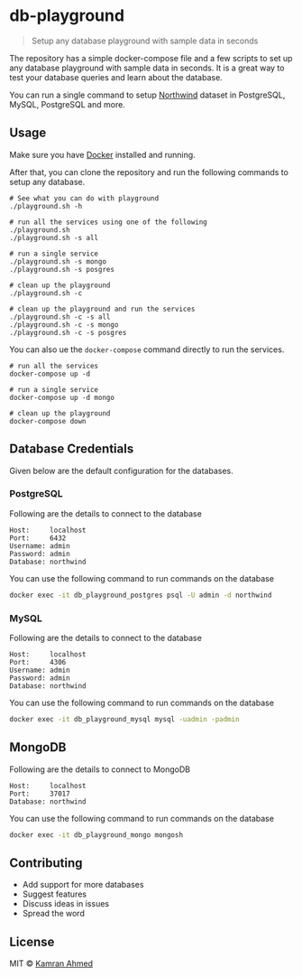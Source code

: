 # db-playground

> Setup any database playground with sample data in seconds

The repository has a simple docker-compose file and a few scripts to set up any database playground with sample data in
seconds. It is a great way to test your database queries and learn about the database.

You can run a single command to setup [Northwind](https://en.wikiversity.org/wiki/Database_Examples/Northwind) dataset
in PostgreSQL, MySQL, PostgreSQL and more.

## Usage

Make sure you have [Docker](https://docs.docker.com/get-docker/) installed and running.

After that, you can clone the repository and run the following commands to setup any database.

```shell
# See what you can do with playground
./playground.sh -h

# run all the services using one of the following
./playground.sh
./playground.sh -s all

# run a single service
./playground.sh -s mongo
./playground.sh -s posgres

# clean up the playground
./playground.sh -c

# clean up the playground and run the services
./playground.sh -c -s all
./playground.sh -c -s mongo
./playground.sh -c -s posgres
```

You can also ue the `docker-compose` command directly to run the services.

```shell
# run all the services
docker-compose up -d

# run a single service
docker-compose up -d mongo

# clean up the playground
docker-compose down
```

## Database Credentials

Given below are the default configuration for the databases.

### PostgreSQL

Following are the details to connect to the database

```text
Host:     localhost
Port:     6432
Username: admin
Password: admin
Database: northwind
```
You can use the following command to run commands on the database
```bash
docker exec -it db_playground_postgres psql -U admin -d northwind
```

### MySQL

Following are the details to connect to the database

```text
Host:     localhost
Port:     4306
Username: admin
Password: admin
Database: northwind
```
You can use the following command to run commands on the database
```bash
docker exec -it db_playground_mysql mysql -uadmin -padmin
```

## MongoDB

Following are the details to connect to MongoDB

```text
Host:     localhost
Port:     37017
Database: northwind
```

You can use the following command to run commands on the database
```bash
docker exec -it db_playground_mongo mongosh
```

## Contributing

* Add support for more databases
* Suggest features
* Discuss ideas in issues
* Spread the word

## License

MIT © [Kamran Ahmed](https://twitter.com/kamranahmedse)
